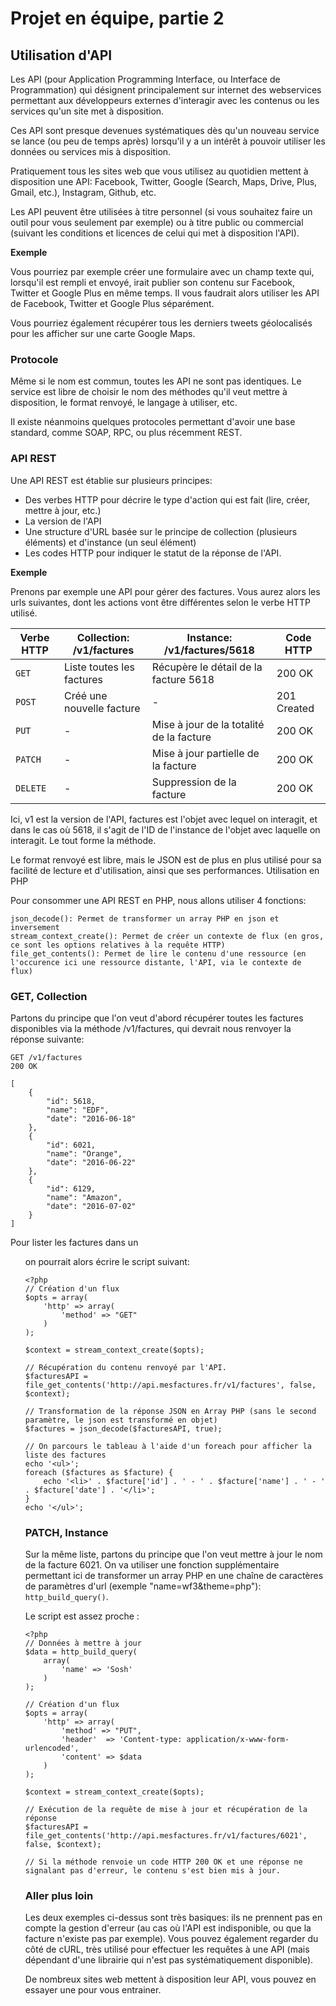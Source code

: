 # Projet en équipe, partie 2

## Utilisation d'API

Les API (pour Application Programming Interface, ou Interface de Programmation) qui désignent principalement sur internet des webservices permettant aux développeurs externes d'interagir avec les contenus ou les services qu'un site met à disposition.

Ces API sont presque devenues systématiques dès qu'un nouveau service se lance (ou peu de temps après) lorsqu'il y a un intérêt à pouvoir utiliser les données ou services mis à disposition.

Pratiquement tous les sites web que vous utilisez au quotidien mettent à disposition une API: Facebook, Twitter, Google (Search, Maps, Drive, Plus, Gmail, etc.), Instagram, Github, etc.

Les API peuvent être utilisées à titre personnel (si vous souhaitez faire un outil pour vous seulement par exemple) ou à titre public ou commercial (suivant les conditions et licences de celui qui met à disposition l'API).

**Exemple**

Vous pourriez par exemple créer une formulaire avec un champ texte qui, lorsqu'il est rempli et envoyé, irait publier son contenu sur Facebook, Twitter et Google Plus en même temps.
Il vous faudrait alors utiliser les API de Facebook, Twitter et Google Plus séparément.

Vous pourriez également récupérer tous les derniers tweets géolocalisés pour les afficher sur une carte Google Maps.

### Protocole

Même si le nom est commun, toutes les API ne sont pas identiques.
Le service est libre de choisir le nom des méthodes qu'il veut mettre à disposition, le format renvoyé, le langage à utiliser, etc.

Il existe néanmoins quelques protocoles permettant d'avoir une base standard, comme SOAP, RPC, ou plus récemment REST.

### API REST

Une API REST est établie sur plusieurs principes:

* Des verbes HTTP pour décrire le type d'action qui est fait (lire, créer, mettre à jour, etc.)
* La version de l'API
* Une structure d'URL basée sur le principe de collection (plusieurs éléments) et d'instance (un seul élément)
* Les codes HTTP pour indiquer le statut de la réponse de l'API.

**Exemple**

Prenons par exemple une API pour gérer des factures.
Vous aurez alors les urls suivantes, dont les actions vont être différentes selon le verbe HTTP utilisé.

|Verbe HTTP|Collection: /v1/factures|Instance: /v1/factures/5618|Code HTTP
|----|----|----|----|
|`GET`|Liste toutes les factures|Récupère le détail de la facture 5618|200 OK|
|`POST`|Créé une nouvelle facture|-|201 Created|
|`PUT`|-|Mise à jour de la totalité de la facture|200 OK|
|`PATCH`|-|Mise à jour partielle de la facture|200 OK|
|`DELETE`|-|Suppression de la facture|200 OK|

Ici, v1 est la version de l'API, factures est l'objet avec lequel on interagit, et dans le cas où 5618, il s'agit de l'ID de l'instance de l'objet avec laquelle on interagit. Le tout forme la méthode.

Le format renvoyé est libre, mais le JSON est de plus en plus utilisé pour sa facilité de lecture et d'utilisation, ainsi que ses performances.
Utilisation en PHP

Pour consommer une API REST en PHP, nous allons utiliser 4 fonctions:

    json_decode(): Permet de transformer un array PHP en json et inversement
    stream_context_create(): Permet de créer un contexte de flux (en gros, ce sont les options relatives à la requête HTTP)
    file_get_contents(): Permet de lire le contenu d'une ressource (en l'occurence ici une ressource distante, l'API, via le contexte de flux)

### GET, Collection

Partons du principe que l'on veut d'abord récupérer toutes les factures disponibles via la méthode /v1/factures, qui devrait nous renvoyer la réponse suivante:
```
GET /v1/factures
200 OK
```
```
[
    {
        "id": 5618,
        "name": "EDF",
        "date": "2016-06-18"
    },
    {
        "id": 6021,
        "name": "Orange",
        "date": "2016-06-22"
    },
    {
        "id": 6129,
        "name": "Amazon",
        "date": "2016-07-02"
    }
]
```
Pour lister les factures dans un <ul> on pourrait alors écrire le script suivant:
```
<?php
// Création d'un flux
$opts = array(
    'http' => array(
        'method' => "GET"
    )
);

$context = stream_context_create($opts);

// Récupération du contenu renvoyé par l'API.
$facturesAPI = file_get_contents('http://api.mesfactures.fr/v1/factures', false, $context);

// Transformation de la réponse JSON en Array PHP (sans le second paramètre, le json est transformé en objet)
$factures = json_decode($facturesAPI, true);

// On parcours le tableau à l'aide d'un foreach pour afficher la liste des factures
echo '<ul>';
foreach ($factures as $facture) {
    echo '<li>' . $facture['id'] . ' - ' . $facture['name'] . ' - ' . $facture['date'] . '</li>';
}
echo '</ul>';
```
### PATCH, Instance

Sur la même liste, partons du principe que l'on veut mettre à jour le nom de la facture 6021.
On va utiliser une fonction supplémentaire permettant ici de transformer un array PHP en une chaîne de caractères de paramètres d'url (exemple "name=wf3&theme=php"): `http_build_query()`.

Le script est assez proche :
```
<?php
// Données à mettre à jour
$data = http_build_query(
    array(
        'name' => 'Sosh'
    )
);

// Création d'un flux
$opts = array(
    'http' => array(
        'method' => "PUT",
        'header'  => 'Content-type: application/x-www-form-urlencoded',
        'content' => $data
    )
);

$context = stream_context_create($opts);

// Exécution de la requête de mise à jour et récupération de la réponse
$facturesAPI = file_get_contents('http://api.mesfactures.fr/v1/factures/6021', false, $context);

// Si la méthode renvoie un code HTTP 200 OK et une réponse ne signalant pas d'erreur, le contenu s'est bien mis à jour.
```
### Aller plus loin

Les deux exemples ci-dessus sont très basiques: ils ne prennent pas en compte la gestion d'erreur (au cas où l'API est indisponible, ou que la facture n'existe pas par exemple).
Vous pouvez également regarder du côté de cURL, très utilisé pour effectuer les requêtes à une API (mais dépendant d'une librairie qui n'est pas systématiquement disponible).

De nombreux sites web mettent à disposition leur API, vous pouvez en essayer une pour vous entrainer.
